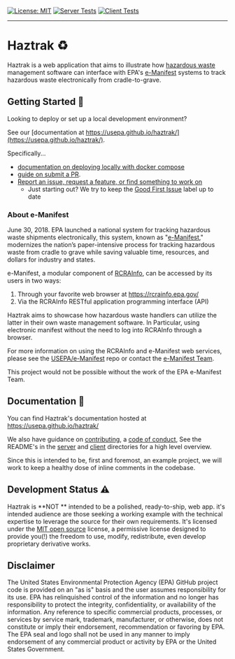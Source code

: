 [![License: MIT](https://img.shields.io/badge/License-MIT-yellow.svg)](https://opensource.org/licenses/MIT)
[![Server Tests](https://github.com/USEPA/haztrak/actions/workflows/test_server.yaml/badge.svg)](https://github.com/USEPA/haztrak/actions/workflows/test_server.yaml)
[![Client Tests](https://github.com/USEPA/haztrak/actions/workflows/test_client.yaml/badge.svg)](https://github.com/USEPA/haztrak/actions/workflows/test_client.yaml)
___

# Haztrak :recycle:

Haztrak is a web application that aims to illustrate
how [hazardous waste](https://www.epa.gov/hw) management software can interface with
EPA's [e-Manifest](https://github.com/USEPA/e-manifest) systems to track hazardous waste electronically from
cradle-to-grave.

## Getting Started :rocket:

Looking to deploy or set up a local development environment?

See our [documentation at https://usepa.github.io/haztrak/](https://usepa.github.io/haztrak/).

Specifically...

- [documentation on deploying locally with docker compose](https://usepa.github.io/haztrak/deploy/local-development.html)
- [guide on submit a PR](https://github.com/USEPA/haztrak/blob/main/docs/CONTRIBUTING.md).
- [Report an issue, request a feature, or find something to work on](https://github.com/USEPA/haztrak/issues)
    - Just starting out? We try to keep the [Good First Issue](https://github.com/USEPA/haztrak/labels/good%20first%20issue) label up to date

### About e-Manifest

June 30, 2018. EPA launched a national system for tracking hazardous waste shipments
electronically,
this system, known as "[e-Manifest](https://www.epa.gov/e-manifest)," modernizes the
nation’s
paper-intensive process
for tracking hazardous waste from cradle to grave while saving valuable time, resources,
and dollars
for industry and states.

e-Manifest, a modular component of [RCRAInfo](https://rcrainfo.epa.gov/), can be
accessed by
its users in two ways:

1. Through your favorite web browser at https://rcrainfo.epa.gov/
2. Via the RCRAInfo RESTful application programming interface (API)

Haztrak aims to showcase how hazardous waste handlers can utilize the latter in their
own waste
management software.
In Particular, using electronic manifest without the need to log into RCRAInfo through a
browser.

For more information on using the RCRAInfo and e-Manifest web services, please see the
[USEPA/e-Manifest](https://github.com/USEPA/e-manifest) repo or contact the
[e-Manifest Team](https://www.epa.gov/e-manifest/forms/contact-us-about-hazardous-waste-electronic-manifest-system).

This project would not be possible without the work of the EPA e-Manifest Team.

## Documentation :page_facing_up:

You can find Haztrak's documentation hosted at https://usepa.github.io/haztrak/

We also have guidance on [contributing](), a [code of conduct](), See the README's in
the [server](server/README.md) and [client](client/README.md)
directories for a
high level
overview.

Since this is intended to be, first and foremost, an example project,
we will work to keep a healthy dose of inline comments in the codebase.

## Development Status :warning:

Haztrak is **NOT
** intended to be a polished, ready-to-ship, web app. it's intended
audience are
those seeking
a working example with the technical expertise to leverage the source for their own
requirements.
It's licensed under the [MIT open source](./LICENSE) license, a permissive license
designed to
provide you(!)
the freedom to use, modify, redistribute, even develop proprietary derivative works.

## Disclaimer

The United States Environmental Protection Agency (EPA) GitHub project code
is provided on an "as is" basis and the user assumes responsibility for its
use. EPA has relinquished control of the information and no longer has
responsibility to protect the integrity, confidentiality, or availability
of the information. Any reference to specific commercial products,
processes, or services by service mark, trademark, manufacturer, or
otherwise, does not constitute or imply their endorsement, recommendation
or favoring by EPA. The EPA seal and logo shall not be used in any manner
to imply endorsement of any commercial product or activity by EPA or
the United States Government.
